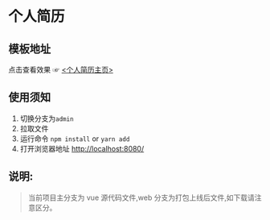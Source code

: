 # 个人简历

## 模板地址

点击查看效果 ☞ [<个人简历主页>](https://913563848.github.io/#/)

## 使用须知

1. 切换分支为`admin`
2. 拉取文件
3. 运行命令 `npm install` or `yarn add`
4. 打开浏览器地址 [http://localhost:8080/](http://localhost:8080/)

## 说明:

> 当前项目主分支为 vue 源代码文件,web 分支为打包上线后文件,如下载请注意区分。
